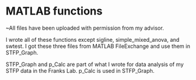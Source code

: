 # MATLAB functions
~All files have been uploaded with permission from my advisor.

I wrote all of these functions except sigline, simple_mixed_anova, and swtest. I got these three files from MATLAB FileExchange and use them in STFP_Graph.

STFP_Graph and p_Calc are part of what I wrote for data analysis of my STFP data in the Franks Lab. p_Calc is used in STFP_Graph.

